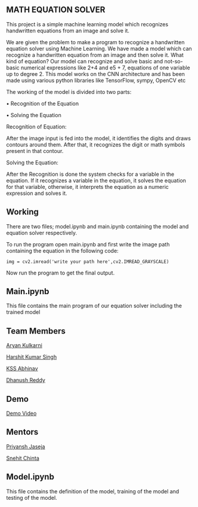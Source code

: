 
## MATH EQUATION SOLVER

This project is a simple machine learning model which recognizes 
handwritten equations from an image and solve it.

We are given the problem to make a program to recognize a handwritten equation solver using Machine Learning. We have made a model which can recognize a handwritten equation from an image and then solve it. What kind of equation? Our model can recognize and solve basic and not-so-basic numerical expressions like 2+4 and e5 + 7, equations of one variable up to degree 2. This model works on the CNN architecture and has been made using various python libraries like TensorFlow, sympy, OpenCV etc



The working of the model is divided into two parts:

•	Recognition of the Equation

•	Solving the Equation

Recognition of Equation:

After the image input is fed into the model, it identifies the digits and draws contours around them. After that, it recognizes the digit or math symbols present in that contour.

Solving the Equation:

After the Recognition is done the system checks for a variable in the equation. If it recognizes a variable in the equation, it solves the equation for that variable, otherwise, it interprets the equation as a numeric expression and solves it.






## Working

There are two files; model.ipynb and main.ipynb containing the
model and equation solver respectively.

To run the program open main.ipynb and first write the image path containing the 
equation in the following code:

```
img = cv2.imread('write your path here',cv2.IMREAD_GRAYSCALE)

```
Now run the program to get the final output.
## Main.ipynb

This file contains the main program of our equation solver including the trained model  
## Team Members

[Aryan Kulkarni](https://github.com/AryanGKulkarni)

[Harshit Kumar Singh](https://github.com/harshit-ji)

[KSS Abhinav](https://github.com/abhinav180104)

[Dhanush Reddy](https://github.com/dhanushreddy2)




## Demo



[Demo Video](https://drive.google.com/file/d/16AQa5amE3IE6HrFKpVT8poIpUiF6QuDf/view?usp=sharing)
## Mentors
[Priyansh Jaseja](https://github.com/iDroppiN)

[Snehit Chinta](https://github.com/snehithchinta)
## Model.ipynb
This file contains the definition of the model, training of the model and testing of the model.